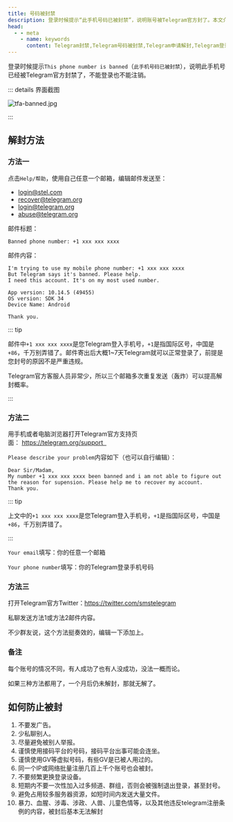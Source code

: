 ```yaml
---
title: 号码被封禁
description: 登录时候提示“此手机号码已被封禁”，说明账号被Telegram官方封了。本文介绍了向官方申诉进行解封的多种方法，以及如何防止被封号。
head:
  - - meta
    - name: keywords
      content: Telegram封禁,Telegram号码被封禁,Telegram申请解封,Telegram登录时提示号码被封禁,Telegram防止被封号,TG号码被封禁,TG申请解封,TG防止被封号,电报号码被封禁,电报申请解封,电报防止被号
---
```


登录时候提示`This phone number is banned`（`此手机号码已被封禁`），说明此手机号已经被Telegram官方封禁了，不能登录也不能注销。

::: details 界面截图

![tfa-banned.jpg](https://cdn.jsdelivr.net/gh/feijiqun/images/tfa/banned.jpg)

:::

## 解封方法

### 方法一

点击`Help/帮助`，使用自己任意一个邮箱，编辑邮件发送至：

- login@stel.com
- recover@telegram.org
- login@telegram.org
- abuse@telegram.org

邮件标题：

```
Banned phone number: +1 xxx xxx xxxx
```

邮件内容：

```
I'm trying to use my mobile phone number: +1 xxx xxx xxxx
But Telegram says it's banned. Please help.
I need this account. It's on my most used number.

App version: 10.14.5 (49455)
OS version: SDK 34
Device Name: Android

Thank you.
```

::: tip

邮件中`+1 xxx xxx xxxx`是您Telegram登入手机号，`+1`是指国际区号，中国是`+86`，千万别弄错了。邮件寄出后大概1~7天Telegram就可以正常登录了，前提是您封号的原因不是严重违规。

Telegram官方客服人员非常少，所以三个邮箱多次重复发送（轰炸）可以提高解封概率。

:::

### 方法二

用手机或者电脑浏览器打开Telegram官方支持页面： https://telegram.org/support   

`Please describe your problem`内容如下（也可以自行编辑）：

```
Dear Sir/Madam,
My number +1 xxx xxx xxxx been banned and i am not able to figure out the reason for supension. Please help me to recover my account.
Thank you.
```

::: tip

上文中的`+1 xxx xxx xxxx`是您Telegram登入手机号，`+1`是指国际区号，中国是`+86`，千万别弄错了。

:::

`Your email`填写：你的任意一个邮箱

`Your phone number`填写：你的Telegram登录手机号码

### 方法三

打开Telegram官方Twitter：https://twitter.com/smstelegram

私聊发送方法1或方法2邮件内容。

不少群友说，这个方法挺奏效的，编辑一下添加上。

### 备注

每个账号的情况不同，有人成功了也有人没成功，没法一概而论。

如果三种方法都用了，一个月后仍未解封，那就无解了。

## 如何防止被封

1. 不要发广告。
2. 少私聊别人。
3. 尽量避免被别人举报。
4. 谨慎使用接码平台的号码，接码平台出事可能会连坐。
5. 谨慎使用GV等虚拟号码，有些GV是已被人用过的。
6. 同一个IP或网络批量注册几百上千个账号也会被封。
7. 不要频繁更换登录设备。
8. 短期内不要一次性加入过多频道、群组，否则会被强制退出登录，甚至封号。
9. 避免占用较多服务器资源，如短时间内发送大量文件。
10. 暴力、血腥、涉毒、涉政、人兽、儿童色情等，以及其他违反telegram注册条例的内容，被封后基本无法解封
